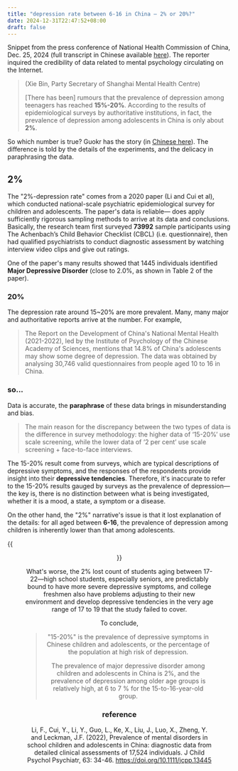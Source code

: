 ```yaml
---
title: "depression rate between 6-16 in China — 2% or 20%?"
date: 2024-12-31T22:47:52+08:00
draft: false
---
```


Snippet from the press conference of National Health Commission of China, Dec. 25, 2024 (full transcript in Chinese available [here](http://www.nhc.gov.cn/xcs/s3574/202412/f2b3bfcd6b22449baf2aa69e8277e041.shtml)). The reporter inquired the credibility of data related to mental psychology circulating on the Internet.

> (Xie Bin, Party Secretary of Shanghai Mental Health Centre)
>
> [There has been] rumours that the prevalence of depression among teenagers has reached **15%-20%**. According to the results of epidemiological surveys by authoritative institutions, in fact, the prevalence of depression among adolescents in China is only about **2%**.

So which number is true? Guokr has the story (in [Chinese here](https://mp.weixin.qq.com/s/L4_p5bABJg-BSEqZ8C3ITg)). The difference is told by the details of the experiments, and the delicacy in paraphrasing the data.

## 2%

The "2%-depression rate" comes from a 2020 paper (Li and Cui et al), which conducted national-scale psychiatric epidemiological survey for children and adolescents. The paper's data is reliable— does apply sufficiently rigorous sampling methods to arrive at its data and conclusions. Basically, the research team first surveyed **73992** sample participants using The Achenbach’s Child Behavior Checklist (CBCL) (i.e. questionnaire), then had qualified psychiatrists to conduct diagnostic assessment by watching interview video clips and give out ratings.

One of the paper's many results showed that 1445 individuals identified **Major Depressive Disorder** (close to 2.0%, as shown in Table 2 of the paper).

### 20%

The depression rate around 15~20% are more prevalent. Many, many major and authoritative reports arrive at the number. For example,

> The Report on the Development of China's National Mental Health (2021-2022), led by the Institute of Psychology of the Chinese Academy of Sciences, mentions that 14.8% of China's adolescents may show some degree of depression. The data was obtained by analysing 30,746 valid questionnaires from people aged 10 to 16 in China.

### so...

Data is accurate, the **paraphrase** of these data brings in misunderstanding and bias.

> The main reason for the discrepancy between the two types of data is the difference in survey methodology: the higher data of ‘15-20%’ use scale screening, while the lower data of ‘2 per cent’ use scale screening + face-to-face interviews.
>

The 15-20% result come from surveys, which are typical descriptions of depressive symptoms, and the responses of the respondents provide insight into their **depressive tendencies**. Therefore, it's inaccurate to refer to the 15-20% results gauged by surveys as the prevalence of depression—the key is, there is no distinction between what is being investigated, whether it is a mood, a state, a symptom or a disease.

On the other hand, the "2%" narrative's issue is that it lost explanation of the details: for all aged between **6-16**, the prevalence of depression among children is inherently lower than that among adolescents.

{{<figure align="center" src="/maguerite/age_depressive_disorder.jpeg" caption="the data on the prevalence of depression by age group take a leap to 6 per cent between the ages of 14 and 15." width="100%">}}

What's worse, the 2% lost count of students aging between 17-22—high school students, especially seniors, are predictably bound to have more severe depressive symptoms, and college freshmen also have problems adjusting to their new environment and develop depressive tendencies in the very age range of 17 to 19 that the study failed to cover.

To conclude,

> "15-20%" is the prevalence of depressive symptoms in Chinese children and adolescents, or the percentage of the population at high risk of depression.
>
> The prevalence of major depressive disorder among children and adolescents in China is 2%, and the prevalence of depression among older age groups is relatively high, at 6 to 7 % for the 15-to-16-year-old group.

### reference

Li, F., Cui, Y., Li, Y., Guo, L., Ke, X., Liu, J., Luo, X., Zheng, Y. and Leckman, J.F. (2022), Prevalence of mental disorders in school children and adolescents in China: diagnostic data from detailed clinical assessments of 17,524 individuals. J Child Psychol Psychiatr, 63: 34-46. https://doi.org/10.1111/jcpp.13445
